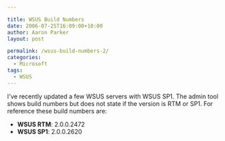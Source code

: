 ```yaml
---

title: WSUS Build Numbers
date: 2006-07-25T16:09:00+10:00
author: Aaron Parker
layout: post

permalink: /wsus-build-numbers-2/
categories:
  - Microsoft
tags:
  - WSUS
---
```

I've recently updated a few WSUS servers with WSUS SP1. The admin tool shows build numbers but does not state if the version is RTM or SP1. For reference these build numbers are:

  * **WSUS RTM**: 2.0.0.2472
  * **WSUS SP1**: 2.0.0.2620
